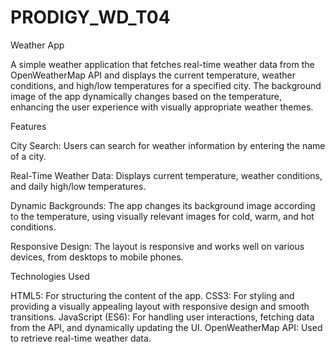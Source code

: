 # PRODIGY_WD_T04

Weather App

A simple weather application that fetches real-time weather data from the OpenWeatherMap API and displays the current temperature, weather conditions, and high/low temperatures for a specified city. The background image of the app dynamically changes based on the temperature, enhancing the user experience with visually appropriate weather themes.

Features


City Search: Users can search for weather information by entering the name of a city.

Real-Time Weather Data: Displays current temperature, weather conditions, and daily high/low temperatures.

Dynamic Backgrounds: The app changes its background image according to the temperature, using visually relevant images for cold, warm, and hot conditions.

Responsive Design: The layout is responsive and works well on various devices, from desktops to mobile phones.

Technologies Used

HTML5: For structuring the content of the app.
CSS3: For styling and providing a visually appealing layout with responsive design and smooth transitions.
JavaScript (ES6): For handling user interactions, fetching data from the API, and dynamically updating the UI.
OpenWeatherMap API: Used to retrieve real-time weather data.
